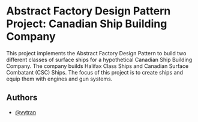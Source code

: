 # Abstract Factory Design Pattern Project: Canadian Ship Building Company

This project implements the Abstract Factory Design Pattern to build two different classes of surface ships for a hypothetical Canadian Ship Building Company. The company builds Halifax Class Ships and Canadian Surface Combatant (CSC) Ships. The focus of this project is to create ships and equip them with engines and gun systems.


## Authors

- [@vytran](https://www.github.com/vytran1805)
